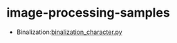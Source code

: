 # image-processing-samples

- Binalization:[binalization_character.py](./src/binalization_character.py)
